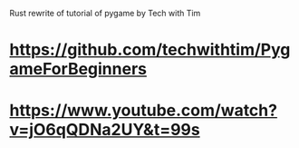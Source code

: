 Rust rewrite of tutorial of pygame by Tech with Tim
# https://github.com/techwithtim/PygameForBeginners
# https://www.youtube.com/watch?v=jO6qQDNa2UY&t=99s
